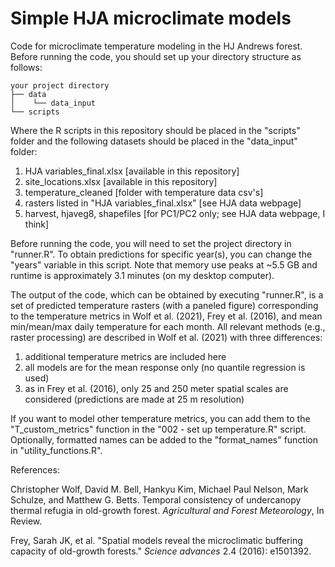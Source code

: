 # Simple HJA microclimate models

Code for microclimate temperature modeling in the HJ Andrews forest. Before running the code, you should set up your directory structure as follows:

```
your project directory
├── data
│    └── data_input
└── scripts
```

Where the R scripts in this repository should be placed in the "scripts" folder and the following datasets should be placed in the "data\_input" folder:
1. HJA variables\_final.xlsx [available in this repository]
2. site\_locations.xlsx [available in this repository]
3. temperature\_cleaned [folder with temperature data csv's]
4. rasters listed in "HJA variables\_final.xlsx" [see HJA data webpage]
5. harvest, hjaveg8, shapefiles [for PC1/PC2 only; see HJA data webpage, I think]

Before running the code, you will need to set the project directory in "runner.R". To obtain predictions for specific year(s), you can change the "years" variable in this script. Note that memory use peaks at ~5.5 GB and runtime is approximately 3.1 minutes (on my desktop computer).

The output of the code, which can be obtained by executing "runner.R", is a set of predicted temperature rasters (with a paneled figure) corresponding to the temperature metrics in Wolf et al. (2021), Frey et al. (2016), and mean min/mean/max daily temperature for each month. All relevant methods (e.g., raster processing) are described in Wolf et al. (2021) with three differences:

1. additional temperature metrics are included here
2. all models are for the mean response only (no quantile regression is used)
3. as in Frey et al. (2016), only 25 and 250 meter spatial scales are considered (predictions are made at 25 m resolution)

If you want to model other temperature metrics, you can add them to the "T\_custom\_metrics" function in the "002 - set up temperature.R" script. Optionally, formatted names can be added to the "format\_names" function in "utility\_functions.R".

References:

Christopher Wolf, David M. Bell, Hankyu Kim, Michael Paul Nelson, Mark Schulze, and Matthew G. Betts. Temporal consistency of undercanopy thermal refugia in old-growth forest. *Agricultural and Forest Meteorology*, In Review.

Frey, Sarah JK, et al. "Spatial models reveal the microclimatic buffering capacity of old-growth forests." *Science advances* 2.4 (2016): e1501392.
